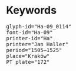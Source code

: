# Keywords
<pre>
glyph-id="Ha-09_0114"
font-id="Ha-09"
printer-id="Ha"
printer="Jan Haller"
period="1505–1525"
place="Kraków"
PT plate="172"
</pre>
